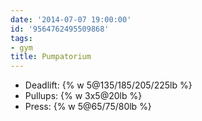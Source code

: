 ```yaml
---
date: '2014-07-07 19:00:00'
id: '9564762495509868'
tags:
- gym
title: Pumpatorium
---
```


- Deadlift: {% w 5@135/185/205/225lb %}
- Pullups: {% w 3x5@20lb %}
- Press: {% w 5@65/75/80lb %}
